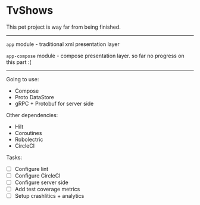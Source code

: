 # TvShows

This pet project is way far from being finished.

------

`app` module - traditional xml presentation layer

`app-compose` module - compose presentation layer. so far no progress on this part :(

------

Going to use:
* Compose
* Proto DataStore
* gRPC + Protobuf for server side


Other dependencies:
* Hilt
* Coroutines
* Robolectric
* CircleCI


Tasks:
- [ ] Configure lint
- [ ] Configure CircleCI
- [ ] Configure server side
- [ ] Add test coverage metrics
- [ ] Setup crashlitics + analytics
